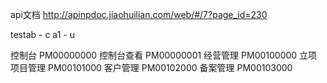 api文档
http://apinpdoc.jiaohuilian.com/web/#/7?page_id=230

testab - c
a1 - u

控制台 PM00000000
控制台查看 PM00000001
经营管理 PM00100000
立项项目管理 PM00101000
客户管理 PM00102000
备案管理 PM00103000
